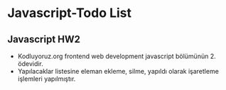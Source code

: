 # Javascript-Todo List

## Javascript HW2

- Kodluyoruz.org frontend web development javascript bölümünün 2. ödevidir.
- Yapılacaklar listesine eleman ekleme, silme, yapıldı olarak işaretleme işlemleri yapılmıştır.
